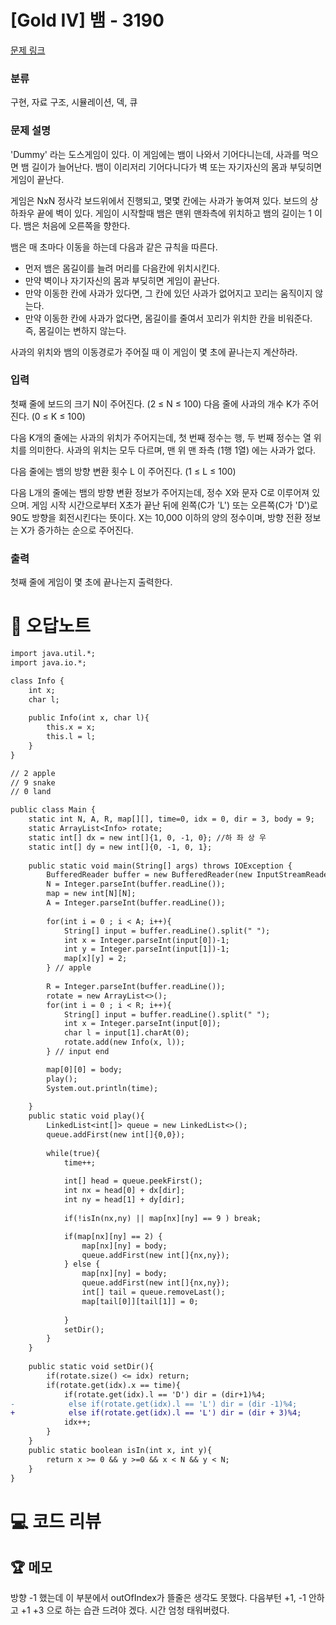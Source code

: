 # [Gold IV] 뱀 - 3190 

[문제 링크](https://www.acmicpc.net/problem/3190) 

### 분류

구현, 자료 구조, 시뮬레이션, 덱, 큐

### 문제 설명

<p> 'Dummy' 라는 도스게임이 있다. 이 게임에는 뱀이 나와서 기어다니는데, 사과를 먹으면 뱀 길이가 늘어난다. 뱀이 이리저리 기어다니다가 벽 또는 자기자신의 몸과 부딪히면 게임이 끝난다.</p>

<p>게임은 NxN 정사각 보드위에서 진행되고, 몇몇 칸에는 사과가 놓여져 있다. 보드의 상하좌우 끝에 벽이 있다. 게임이 시작할때 뱀은 맨위 맨좌측에 위치하고 뱀의 길이는 1 이다. 뱀은 처음에 오른쪽을 향한다.</p>

<p>뱀은 매 초마다 이동을 하는데 다음과 같은 규칙을 따른다.</p>

<ul>
	<li>먼저 뱀은 몸길이를 늘려 머리를 다음칸에 위치시킨다.</li>
	<li>만약 벽이나 자기자신의 몸과 부딪히면 게임이 끝난다.</li>
	<li>만약 이동한 칸에 사과가 있다면, 그 칸에 있던 사과가 없어지고 꼬리는 움직이지 않는다.</li>
	<li>만약 이동한 칸에 사과가 없다면, 몸길이를 줄여서 꼬리가 위치한 칸을 비워준다. 즉, 몸길이는 변하지 않는다.</li>
</ul>

<p>사과의 위치와 뱀의 이동경로가 주어질 때 이 게임이 몇 초에 끝나는지 계산하라.</p>

### 입력 

 <p>첫째 줄에 보드의 크기 N이 주어진다. (2 ≤ N ≤ 100) 다음 줄에 사과의 개수 K가 주어진다. (0 ≤ K ≤ 100)</p>

<p>다음 K개의 줄에는 사과의 위치가 주어지는데, 첫 번째 정수는 행, 두 번째 정수는 열 위치를 의미한다. 사과의 위치는 모두 다르며, 맨 위 맨 좌측 (1행 1열) 에는 사과가 없다.</p>

<p>다음 줄에는 뱀의 방향 변환 횟수 L 이 주어진다. (1 ≤ L ≤ 100)</p>

<p>다음 L개의 줄에는 뱀의 방향 변환 정보가 주어지는데,  정수 X와 문자 C로 이루어져 있으며. 게임 시작 시간으로부터 X초가 끝난 뒤에 왼쪽(C가 'L') 또는 오른쪽(C가 'D')로 90도 방향을 회전시킨다는 뜻이다. X는 10,000 이하의 양의 정수이며, 방향 전환 정보는 X가 증가하는 순으로 주어진다.</p>

### 출력 

 <p>첫째 줄에 게임이 몇 초에 끝나는지 출력한다.</p>



#  🚀  오답노트 

```diff
import java.util.*;
import java.io.*;

class Info {
    int x;
    char l;
    
    public Info(int x, char l){
        this.x = x;
        this.l = l;
    }
}

// 2 apple
// 9 snake
// 0 land

public class Main {
    static int N, A, R, map[][], time=0, idx = 0, dir = 3, body = 9;
    static ArrayList<Info> rotate;
    static int[] dx = new int[]{1, 0, -1, 0}; //하 좌 상 우
    static int[] dy = new int[]{0, -1, 0, 1};
    
    public static void main(String[] args) throws IOException {
        BufferedReader buffer = new BufferedReader(new InputStreamReader(System.in));
        N = Integer.parseInt(buffer.readLine());
        map = new int[N][N];
        A = Integer.parseInt(buffer.readLine());
        
        for(int i = 0 ; i < A; i++){
            String[] input = buffer.readLine().split(" ");
            int x = Integer.parseInt(input[0])-1;
            int y = Integer.parseInt(input[1])-1;
            map[x][y] = 2;
        } // apple
        
        R = Integer.parseInt(buffer.readLine());
        rotate = new ArrayList<>();
        for(int i = 0 ; i < R; i++){
            String[] input = buffer.readLine().split(" ");
            int x = Integer.parseInt(input[0]);
            char l = input[1].charAt(0);
            rotate.add(new Info(x, l));            
        } // input end

        map[0][0] = body;
        play();
        System.out.println(time);
        
    }
    public static void play(){
        LinkedList<int[]> queue = new LinkedList<>();
        queue.addFirst(new int[]{0,0});
        
        while(true){
            time++;
            
            int[] head = queue.peekFirst();
            int nx = head[0] + dx[dir];
            int ny = head[1] + dy[dir];
            
            if(!isIn(nx,ny) || map[nx][ny] == 9 ) break;

            if(map[nx][ny] == 2) {
                map[nx][ny] = body;
                queue.addFirst(new int[]{nx,ny});
            } else {
                map[nx][ny] = body;
                queue.addFirst(new int[]{nx,ny});
                int[] tail = queue.removeLast();
                map[tail[0]][tail[1]] = 0;
                
            }
            setDir();
        }        
    }
    
    public static void setDir(){
        if(rotate.size() <= idx) return;
        if(rotate.get(idx).x == time){
            if(rotate.get(idx).l == 'D') dir = (dir+1)%4;
-            else if(rotate.get(idx).l == 'L') dir = (dir -1)%4;
+            else if(rotate.get(idx).l == 'L') dir = (dir + 3)%4;
            idx++;
        }
    }
    public static boolean isIn(int x, int y){
        return x >= 0 && y >=0 && x < N && y < N;
    }
}

```

# 💻 코드 리뷰




 ## 🏆 메모 

방향 -1 했는데 이 부분에서 outOfIndex가 뜰줄은 생각도 못했다. 다음부턴 +1, -1 안하고 +1 +3 으로 하는 습관 드려야 겠다. 시간 엄청 태워버렸다.